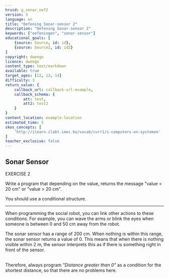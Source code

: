 ```yaml
---
hruid: g_sonar_oef2
version: 3
language: en
title: "Oefening Sonar-sensor 2"
description: "Oefening Sonar-sensor 2"
keywords: ["oefeningen", "sonar-sensor"]
educational_goals: [
    {source: Source, id: id}, 
    {source: Source2, id: id2}
]
copyright: dwengo
licence: dwengo
content_type: text/markdown
available: true
target_ages: [12, 13, 14]
difficulty: 3
return_value: {
    callback_url: callback-url-example,
    callback_schema: {
        att: test,
        att2: test2
    }
}
content_location: example-location
estimated_time: 5
skos_concepts: [
    'http://ilearn.ilabt.imec.be/vocab/curr1/s-computers-en-systemen'
]
teacher_exclusive: false
---
```

## Sonar Sensor

EXERCISE 2

Write a program that depending on the value, returns the message "value < 20 cm" or "value > 20 cm".

You should use a conditional structure.

***

When programming the social robot, you can link other actions to these conditions. For example, you can wave the arms or blink the eyes when someone is between 0 and 50 cm away from the robot.

<div class="alert alert-box alert-danger">
The sonar sensor has a range of 200 cm. When nothing is within this range, the sonar sensor returns a value of 0. This means that when there is nothing visible within 2 m, the sensor interprets this as if there is something right in front of the sensor.<br><br>

Therefore, always program <em>"Distance greater than 0"</em> as a condition for the shortest distance, so that there are no problems here.
</div>